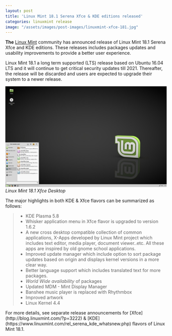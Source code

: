 ```yaml
---
layout: post
title: 'Linux Mint 18.1 Serena Xfce & KDE editions released'
categories: linuxmint release
image: "/assets/images/post-images/linuxmint-xfce-181.jpg"
---
```

**The** [Linux Mint](/distribution/linuxmint) community has announced release of Linux Mint 18.1 Serena Xfce and KDE editions. These releases includes packages updates and usability improvements to provide a better user experience.

Linux Mint 18.1 a long term supported (LTS) release based on Ubuntu 16.04 LTS and it will continue to get critical security updates till 2021. Thereafter, the release will be discarded and users are expected to upgrade their system to a newer release.

![Linux Mint 18.1 Xfce Preview](/assets/images/post-images/linuxmint-xfce-181.jpg)
*Linux Mint 18.1 Xfce Desktop*

The major highlights in both KDE & Xfce flavors can be summarized as follows:
<blockquote>
<ul style="text-align: left;">
<li>KDE Plasma 5.8</li>
<li>Whisker application menu in Xfce flavor is upgraded to version 1.6.2</li>
<li>A new cross desktop compatible collection of common applications, X-Apps developed by Linux Mint project which includes text editor, media player, document viewer..etc. All these apps are inspired by old gnome school applications.</li>
<li>Improved update manager which include option to sort package updates based on origin and displays kernel versions in a more clear way.</li>
<li>Better language support which includes translated text for more packages.</li>
<li><i>World Wide availability </i>of packages</li>
<li>Updated MDM - Mint Display Manager</li>
<li>Banshee music player is replaced with Rhythmbox</li>
<li>Improved artwork</li>
<li>Linux Kernel 4.4</li>
</ul>
</blockquote>
For more details, see separate release announcements for [Xfce](http://blog.linuxmint.com/?p=3222) & [KDE](https://www.linuxmint.com/rel_serena_kde_whatsnew.php) flavors of Linux Mint 18.1.